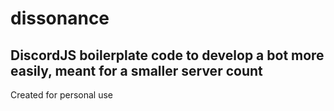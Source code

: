 # dissonance
## DiscordJS boilerplate code to develop a bot more easily, meant for a smaller server count
Created for personal use
